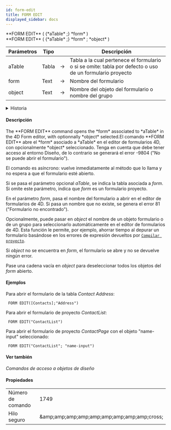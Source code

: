 ```yaml
---
id: form-edit
title: FORM EDIT
displayed_sidebar: docs
---
```


<!--REF #_command_.FORM EDIT.Syntax-->**FORM EDIT** ( {*aTable* ;} *form* )<br/>**FORM EDIT** ( {*aTable* ;} *form* ; *object* )<!-- END REF-->

<!--REF #_command_.FORM EDIT.Params-->

| Parámetros | Tipo  |   | Descripción                                                                                                              |
| ---------- | ----- | - | ------------------------------------------------------------------------------------------------------------------------ |
| aTable     | Tabla | → | Tabla a la cual pertenece el formulario o si se omite: tabla por defecto o uso de un formulario proyecto |
| form       | Text  | → | Nombre del formulario                                                                                                    |
| object     | Text  | → | Nombre del objeto del formulario o nombre del grupo                                                                      |

<!-- END REF-->

<details><summary>Historia</summary>

| Lanzamiento | Modificaciones                 |
| ----------- | ------------------------------ |
| 20 R8       | Soporte del parámetro *object* |

</details>

#### Descripción

<!--REF #_command_.FORM EDIT.Summary-->The **FORM EDIT** command opens the *form* associated to *aTable* in the 4D Form editor, with optionnally *object* selected.<!-- END REF-->El comando **FORM EDIT** abre el *form* asociado a *aTable* en el editor de formularios 4D, con opcionalmente *object* seleccionado. Tenga en cuenta que debe tener acceso al entorno Diseño, de lo contrario se generará el error -9804 ("No se puede abrir el formulario").

El comando es asíncrono: vuelve inmediatamente al método que lo llama y no espera a que el formulario esté abierto.

Si se pasa el parámetro opcional *aTable*, se indica la tabla asociada a *form*. Si omite este parámetro, indica que *form* es un formulario proyecto.

En el parámetro *form*, pasa el nombre del formulario a abrir en el editor de formularios de 4D. Si pasa un nombre que no existe, se genera el error 81 ("Formulario no encontrado").

Opcionalmente, puede pasar en *object* el nombre de un objeto formulario o de un grupo para seleccionarlo automáticamente en el editor de formularios de 4D. Esta función le permite, por ejemplo, ahorrar tiempo al depurar un formulario basándose en los errores de expresión devueltos por [`Compilar proyecto`](compile-project.md).

Si *object* no se encuentra en *form*, el formulario se abre y no se devuelve ningún error.

Pase una cadena vacía en *object* para deseleccionar todos los objetos del *form* abierto.

#### Ejemplos

Para abrir el formulario de la tabla *Contact* *Address*:

```4d
 FORM EDIT([Contacts];"Address")
```

Para abrir el formulario de proyecto *ContactList*:

```4d
 FORM EDIT("ContactList")
```

Para abrir el formulario de proyecto *ContactPage* con el objeto "name-input" seleccionado:

```4d
 FORM EDIT("ContactList"; "name-input")
```

#### Ver también

*Comandos de acceso a objetos de diseño*

#### Propiedades

|                   |                                                                     |
| ----------------- | ------------------------------------------------------------------- |
| Número de comando | 1749                                                                |
| Hilo seguro       | &amp;amp;amp;amp;amp;amp;amp;amp;amp;amp;cross; |
